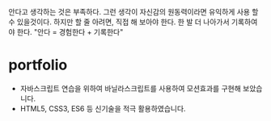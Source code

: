 안다고 생각하는 것은 부족하다. 그런 생각이 자신감의 원동력이라면 유익하게 사용 할 수 있을것이다. 하지만 할 줄 아려면, 직접 해 보아야 한다. 한 발 더 나아가서 기록하여야 한다.
"안다 = 경험한다 + 기록한다"

# portfolio

- 자바스크립트 연습을 위하여 바닐라스크립트를 사용하여 모션효과를 구현해 보았습니다.
- HTML5, CSS3, ES6 등 신기술을 적극 활용하였습니다.
